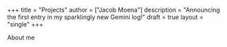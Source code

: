 +++
title = "Projects"
author = ["Jacob Moena"]
description = "Announcing the first entry in my sparklingly new Gemini log!"
draft = true
layout = "single"
+++

About me

